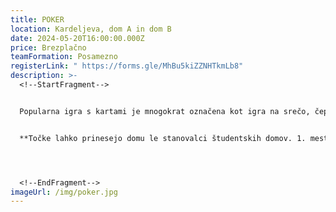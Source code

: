 ```yaml
---
title: POKER
location: Kardeljeva, dom A in dom B
date: 2024-05-20T16:00:00.000Z
price: Brezplačno
teamFormation: Posamezno
registerLink: " https://forms.gle/MhBu5kiZZNHTkmLb8"
description: >-
  <!--StartFragment-->


  Popularna igra s kartami je mnogokrat označena kot igra na srečo, čeprav se vedno znova izkaže, da je za pridobitev velikega števila igralnih žetonov in posledično zmage potrebno veliko znanja ter koncentracije. V sklopu Majskih iger se bo igralo klasični (Texas Hold'em) turnirski poker, pri čemer na začetku vsak igralec dobi igralne žetone v skupni vrednosti 1000, stave pa se večajo na 45 minut. Igra se z osnovnim kompletom kart (52). Karte so med igro skrite (razen če so stave izenačene v all-in) in se pokažejo šele ob zaključku igre. Igralci glede na svoje karte višajo stave ali pa odstopijo iz igre (in pustijo vložek na mizi). Dobitek pobere edini preostali igralec ali pa tisti z najvišjo kombinacijo kart. Zmaga igralec, ki pobere vse žetone od ostalih tekmovalcev. Igra je namenjena vsem študentom.


  **Točke lahko prinesejo domu le stanovalci študentskih domov. 1. mesto prinese 8 točk, 2. mesto 6 točk in 3. mesto 4 točke.**




  <!--EndFragment-->
imageUrl: /img/poker.jpg
---
```

